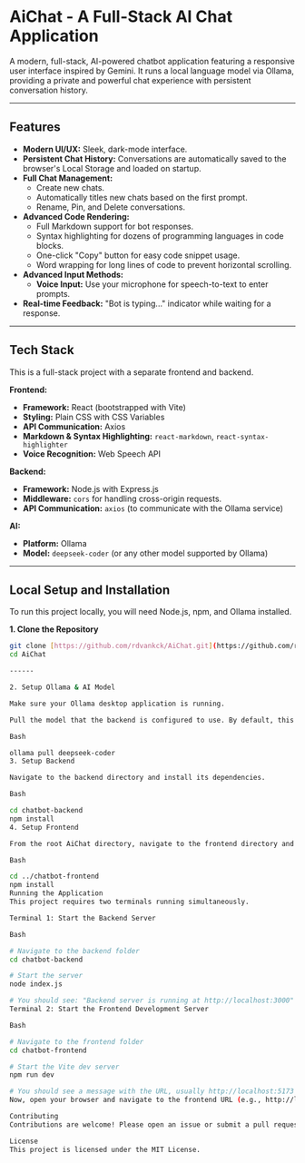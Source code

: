 # AiChat - A Full-Stack AI Chat Application

A modern, full-stack, AI-powered chatbot application featuring a responsive user interface inspired by Gemini. It runs a local language model via Ollama, providing a private and powerful chat experience with persistent conversation history.

---

## Features

- **Modern UI/UX:** Sleek, dark-mode interface.
- **Persistent Chat History:** Conversations are automatically saved to the browser's Local Storage and loaded on startup.
- **Full Chat Management:**
    - Create new chats.
    - Automatically titles new chats based on the first prompt.
    - Rename, Pin, and Delete conversations.
- **Advanced Code Rendering:**
    - Full Markdown support for bot responses.
    - Syntax highlighting for dozens of programming languages in code blocks.
    - One-click "Copy" button for easy code snippet usage.
    - Word wrapping for long lines of code to prevent horizontal scrolling.
- **Advanced Input Methods:**
    - **Voice Input:** Use your microphone for speech-to-text to enter prompts.
- **Real-time Feedback:** "Bot is typing..." indicator while waiting for a response.

---

## Tech Stack

This is a full-stack project with a separate frontend and backend.

**Frontend:**
- **Framework:** React (bootstrapped with Vite)
- **Styling:** Plain CSS with CSS Variables
- **API Communication:** Axios
- **Markdown & Syntax Highlighting:** `react-markdown`, `react-syntax-highlighter`
- **Voice Recognition:** Web Speech API

**Backend:**
- **Framework:** Node.js with Express.js
- **Middleware:** `cors` for handling cross-origin requests.
- **API Communication:** `axios` (to communicate with the Ollama service)

**AI:**
- **Platform:** Ollama
- **Model:** `deepseek-coder` (or any other model supported by Ollama)

---

## Local Setup and Installation

To run this project locally, you will need Node.js, npm, and Ollama installed.

**1. Clone the Repository**
```bash
git clone [https://github.com/rdvankck/AiChat.git](https://github.com/rdvankck/AiChat.git)
cd AiChat

------

2. Setup Ollama & AI Model

Make sure your Ollama desktop application is running.

Pull the model that the backend is configured to use. By default, this is deepseek-coder.

Bash

ollama pull deepseek-coder
3. Setup Backend

Navigate to the backend directory and install its dependencies.

Bash

cd chatbot-backend
npm install
4. Setup Frontend

From the root AiChat directory, navigate to the frontend directory and install its dependencies.

Bash

cd ../chatbot-frontend
npm install
Running the Application
This project requires two terminals running simultaneously.

Terminal 1: Start the Backend Server

Bash

# Navigate to the backend folder
cd chatbot-backend

# Start the server
node index.js

# You should see: "Backend server is running at http://localhost:3000"
Terminal 2: Start the Frontend Development Server

Bash

# Navigate to the frontend folder
cd chatbot-frontend

# Start the Vite dev server
npm run dev

# You should see a message with the URL, usually http://localhost:5173
Now, open your browser and navigate to the frontend URL (e.g., http://localhost:5173) to use the chat application.

Contributing
Contributions are welcome! Please open an issue or submit a pull request for any improvements or features.

License
This project is licensed under the MIT License.
